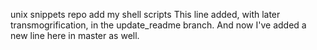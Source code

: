 unix snippets repo
add my shell scripts
This line added, with later transmogrification, in the update_readme branch.
And now I've added a new line here in master as well.
